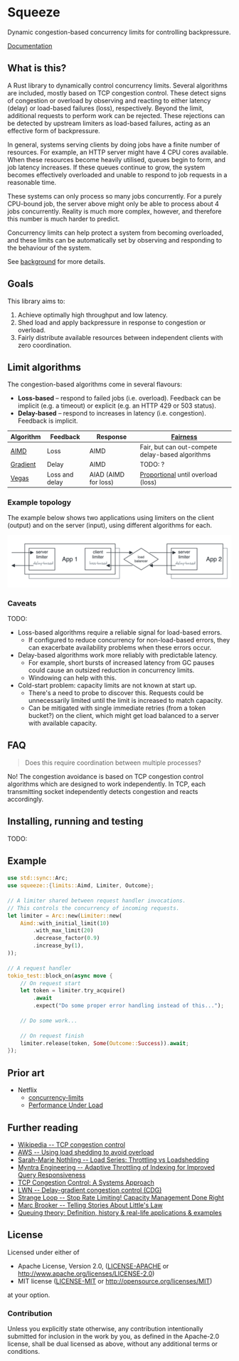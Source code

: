 # Squeeze

Dynamic congestion-based concurrency limits for controlling backpressure.

[Documentation](./docs/index.md)

## What is this?

A Rust library to dynamically control concurrency limits. Several algorithms are included, mostly based on TCP congestion control. These detect signs of congestion or overload by observing and reacting to either latency (delay) or load-based failures (loss), respectively. Beyond the limit, additional requests to perform work can be rejected. These rejections can be detected by upstream limiters as load-based failures, acting as an effective form of backpressure.

In general, systems serving clients by doing jobs have a finite number of resources. For example, an HTTP server might have 4 CPU cores available. When these resources become heavily utilised, queues begin to form, and job latency increases. If these queues continue to grow, the system becomes effectively overloaded and unable to respond to job requests in a reasonable time.

These systems can only process so many jobs concurrently. For a purely CPU-bound job, the server above might only be able to process about 4 jobs concurrently. Reality is much more complex, however, and therefore this number is much harder to predict.

Concurrency limits can help protect a system from becoming overloaded, and these limits can be automatically set by observing and responding to the behaviour of the system.

See [background](./docs/background.md) for more details.

## Goals

This library aims to:

1. Achieve optimally high throughput and low latency.
2. Shed load and apply backpressure in response to congestion or overload.
3. Fairly distribute available resources between independent clients with zero coordination.

## Limit algorithms

The congestion-based algorithms come in several flavours:

- **Loss-based** – respond to failed jobs (i.e. overload). Feedback can be implicit (e.g. a timeout) or explicit (e.g. an HTTP 429 or 503 status).
- **Delay-based** – respond to increases in latency (i.e. congestion). Feedback is implicit.

| Algorithm                         | Feedback       | Response             | [Fairness](https://en.wikipedia.org/wiki/Fairness_measure)                                       |
|-----------------------------------|----------------|----------------------|--------------------------------------------------------------------------------------------------|
| [AIMD](src/limit/aimd.rs)         | Loss           | AIMD                 | Fair, but can out-compete delay-based algorithms                                                 |
| [Gradient](src/limit/gradient.rs) | Delay          | AIMD                 | TODO: ?                                                                                          |
| [Vegas](src/limit/vegas.rs)       | Loss and delay | AIAD (AIMD for loss) | [Proportional](https://en.wikipedia.org/wiki/Proportional-fair_scheduling) until overload (loss) |

### Example topology

The example below shows two applications using limiters on the client (output) and on the server (input), using different algorithms for each.

![Example topology](docs/assets/example-topology.png)

### Caveats

TODO:

- Loss-based algorithms require a reliable signal for load-based errors.
  - If configured to reduce concurrency for non-load-based errors, they can exacerbate availability problems when these errors occur.
- Delay-based algorithms work more reliably with predictable latency.
  - For example, short bursts of increased latency from GC pauses could cause an outsized reduction in concurrency limits.
  - Windowing can help with this.
- Cold-start problem: capacity limits are not known at start up.
  - There's a need to probe to discover this. Requests could be unnecessarily limited until the limit is increased to match capacity.
  - Can be mitigated with single immediate retries (from a token bucket?) on the client, which might get load balanced to a server with available capacity.

## FAQ

> Does this require coordination between multiple processes?

No! The congestion avoidance is based on TCP congestion control algorithms which are designed to work independently. In TCP, each transmitting socket independently detects congestion and reacts accordingly.

## Installing, running and testing

TODO:

## Example

```rust
use std::sync::Arc;
use squeeze::{limits::Aimd, Limiter, Outcome};

// A limiter shared between request handler invocations.
// This controls the concurrency of incoming requests.
let limiter = Arc::new(Limiter::new(
    Aimd::with_initial_limit(10)
        .with_max_limit(20)
        .decrease_factor(0.9)
        .increase_by(1),
));

// A request handler
tokio_test::block_on(async move {
    // On request start
    let token = limiter.try_acquire()
        .await
        .expect("Do some proper error handling instead of this...");

    // Do some work...

    // On request finish
    limiter.release(token, Some(Outcome::Success)).await;
});
```

## Prior art

- Netflix
  - [concurrency-limits](https://github.com/Netflix/concurrency-limits)
  - [Performance Under Load](https://netflixtechblog.medium.com/performance-under-load-3e6fa9a60581)

## Further reading

- [Wikipedia -- TCP congestion control](https://en.wikipedia.org/wiki/TCP_congestion_control)
- [AWS -- Using load shedding to avoid overload](https://aws.amazon.com/builders-library/using-load-shedding-to-avoid-overload/)
- [Sarah-Marie Nothling -- Load Series: Throttling vs Loadshedding](https://sarahnothling.wordpress.com/2019/05/12/load-series-throttling-vs-loadshedding/)
- [Myntra Engineering -- Adaptive Throttling of Indexing for Improved Query Responsiveness](https://medium.com/myntra-engineering/adaptive-throttling-of-indexing-for-improved-query-responsiveness-b3ac949e76c9)
- [TCP Congestion Control: A Systems Approach](https://tcpcc.systemsapproach.org/index.html)
- [LWN -- Delay-gradient congestion control (CDG)](https://lwn.net/Articles/645115/)
- [Strange Loop -- Stop Rate Limiting! Capacity Management Done Right](https://www.youtube.com/watch?v=m64SWl9bfvk)
- [Marc Brooker -- Telling Stories About Little's Law](https://brooker.co.za/blog/2018/06/20/littles-law.html)
- [Queuing theory: Definition, history & real-life applications & examples](https://queue-it.com/blog/queuing-theory/)

## License

Licensed under either of

- Apache License, Version 2.0, ([LICENSE-APACHE](LICENSE-APACHE) or <http://www.apache.org/licenses/LICENSE-2.0>)
- MIT license ([LICENSE-MIT](LICENSE-MIT) or <http://opensource.org/licenses/MIT>)

at your option.

### Contribution

Unless you explicitly state otherwise, any contribution intentionally submitted for inclusion in the work by you, as defined in the Apache-2.0 license, shall be dual licensed as above, without any additional terms or conditions.
